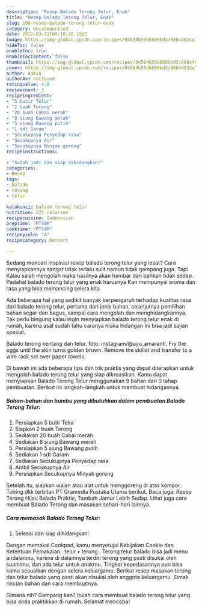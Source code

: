 ```yaml
---
description: "Resep Balado Terong Telur, Enak"
title: "Resep Balado Terong Telur, Enak"
slug: 198-resep-balado-terong-telur-enak
category: Uncategorized
date: 2022-03-31T09:18:20.196Z
image: https://img-global.cpcdn.com/recipes/04584b59d6609bd3/680x482cq70/balado-terong-telur-foto-resep-utama.jpg
hideToc: false
enableToc: true
enableTocContent: false
thumbnail: https://img-global.cpcdn.com/recipes/04584b59d6609bd3/680x482cq70/balado-terong-telur-foto-resep-utama.jpg
cover: https://img-global.cpcdn.com/recipes/04584b59d6609bd3/680x482cq70/balado-terong-telur-foto-resep-utama.jpg
author: Admin
authorAv: notfound
ratingvalue: 4.8
reviewcount: 3
recipeingredient:
- "5 butir Telur"
- "2 buah Terong"
- "20 buah Cabai merah"
- "8 siung Bawang merah"
- "5 siung Bawang putih"
- "1 sdt Garam"
- "Secukupnya Penyedap rasa"
- "Secukupnya Air"
- "Secukupnya Minyak goreng"
recipeinstructions:

- "Sudah jadi dan siap dihidangkan!"
categories:
- Resep
tags:
- balado
- terong
- telur

katakunci: balado terong telur 
nutrition: 222 calories
recipecuisine: Indonesian
preptime: "PT40M"
cooktime: "PT54M"
recipeyield: "4"
recipecategory: Dessert

---
```



Sedang mencari inspirasi resep balado terong telur yang lezat? Cara menyiapkannya sangat tidak terlalu sulit namun tidak gampang juga. Tapi Kalau salah mengolah maka hasilnya akan hambar dan bahkan tidak sedap. Padahal balado terong telur yang enak harusnya Kan mempunyai aroma dan rasa yang bisa memancing selera kita.


Ada beberapa hal yang sedikit banyak berpengaruh terhadap kualitas rasa dari balado terong telur, pertama dari jenis bahan, selanjutnya pemilihan bahan segar dan bagus, sampai cara mengolah dan menghidangkannya. Tak perlu bingung kalau ingin menyiapkan balado terong telur enak di rumah, karena asal sudah tahu caranya maka hidangan ini bisa jadi sajian spesial.

Balado terong kentang dan telur. foto: Instagram/@ayu_amaranti. Fry the eggs until the skin turns golden brown. Remove the skillet and transfer to a wire rack set over paper towels.


Di bawah ini ada beberapa tips dan trik praktis yang dapat diterapkan untuk mengolah balado terong telur yang siap dikreasikan. Kamu dapat menyiapkan Balado Terong Telur menggunakan 9 bahan dan 0 tahap pembuatan. Berikut ini langkah-langkah untuk membuat hidangannya.

<!--inarticleads1-->

##### Bahan-bahan dan bumbu yang dibutuhkan dalam pembuatan Balado Terong Telur:

1. Persiapkan 5 butir Telur
1. Siapkan 2 buah Terong
1. Sediakan 20 buah Cabai merah
1. Sediakan 8 siung Bawang merah
1. Persiapkan 5 siung Bawang putih
1. Sediakan 1 sdt Garam
1. Sediakan Secukupnya Penyedap rasa
1. Ambil Secukupnya Air
1. Persiapkan Secukupnya Minyak goreng


Setelah itu, siapkan wajan atau alat untuk menggoreng di atas kompor. Tobing dkk terbitan PT Gramedia Pustaka Utama berikut. Baca juga: Resep Terong Hijau Balado Praktis, Tambah Jamur Lebih Sedap. Lihat juga cara membuat Balado Terong dan masakan sehari-hari lainnya. 

<!--inarticleads2-->

##### Cara memasak Balado Terong Telur:


1. Selesai dan siap dihidangkan!

Dengan memakai Cookpad, kamu menyetujui Kebijakan Cookie dan Ketentuan Pemakaian.. telur • terong . Terong telur balado bisa jadi menu andalanmu, karena di dalamnya terdiri terong yang pasti disukai oleh suamimu, dan ada telur untuk anakmu. Tingkat kepedasannya pun bisa kamu sesuaikan dengan selera keluargamu. Berikut resep masakan terong dan telur balado yang pasti akan disukai oleh anggota keluargamu. Simak rincian bahan dan cara membuatnya. 

Gimana nih? Gampang kan? Itulah cara membuat balado terong telur yang bisa anda praktikkan di rumah. Selamat mencoba!
